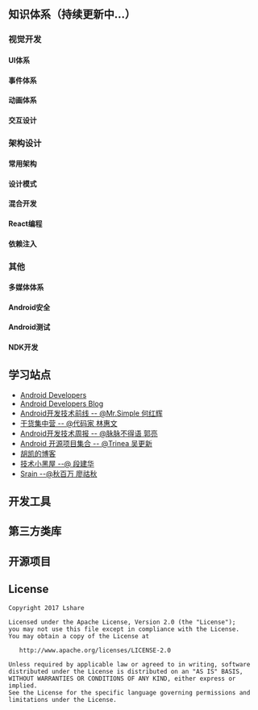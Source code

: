 ## 知识体系（持续更新中...）

### 视觉开发

#### UI体系

#### 事件体系

#### 动画体系

#### 交互设计

### 架构设计

#### 常用架构

#### 设计模式

#### 混合开发

#### React编程

#### 依赖注入 

### 其他 

#### 多媒体体系

#### Android安全

#### Android测试

#### NDK开发

## 学习站点

- [Android Developers](https://developer.android.google.cn/index.html)
- [Android Developers Blog](https://android-developers.googleblog.com/)
- [Android开发技术前线 -- @Mr.Simple 何红辉](https://github.com/hehonghui/android-tech-frontier/wiki)
- [干货集中营 -- @代码家 林惠文](http://gank.io/)
- [Android开发技术周报 -- @脉脉不得语 郭亮](http://www.androidweekly.cn/)
- [Android 开源项目集合 -- @Trinea 吴更新](http://p.codekk.com/)
- [胡凯的博客](http://hukai.me/)
- [技术小黑屋 --@ 段建华](http://droidyue.com/)
- [Srain --@秋百万 廖祜秋](https://www.liaohuqiu.net/)

## 开发工具



## 第三方类库



## 开源项目



License
--------

    Copyright 2017 Lshare

    Licensed under the Apache License, Version 2.0 (the "License");
    you may not use this file except in compliance with the License.
    You may obtain a copy of the License at
    
       http://www.apache.org/licenses/LICENSE-2.0
    
    Unless required by applicable law or agreed to in writing, software
    distributed under the License is distributed on an "AS IS" BASIS,
    WITHOUT WARRANTIES OR CONDITIONS OF ANY KIND, either express or implied.
    See the License for the specific language governing permissions and
    limitations under the License.



